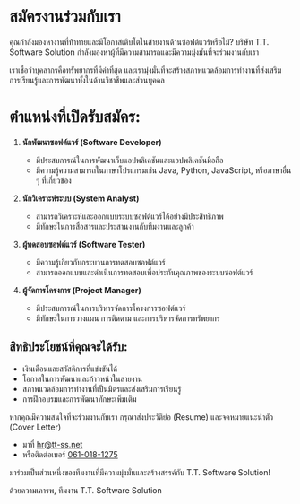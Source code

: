 # สมัครงานร่วมกับเรา

คุณกำลังมองหางานที่ท้าทายและมีโอกาสเติบโตในสายงานด้านซอฟต์แวร์หรือไม่? บริษัท T.T. Software Solution กำลังมองหาผู้ที่มีความสามารถและมีความมุ่งมั่นที่จะร่วมงานกับเรา

เราเชื่อว่าบุคลากรคือทรัพยากรที่มีค่าที่สุด และเรามุ่งมั่นที่จะสร้างสภาพแวดล้อมการทำงานที่ส่งเสริมการเรียนรู้และการพัฒนาทั้งในด้านวิชาชีพและส่วนบุคคล

# ตำแหน่งที่เปิดรับสมัคร:
1. **นักพัฒนาซอฟต์แวร์ (Software Developer)**
   - มีประสบการณ์ในการพัฒนาเว็บแอปพลิเคชันและแอปพลิเคชันมือถือ
   - มีความรู้ความสามารถในภาษาโปรแกรมเช่น Java, Python, JavaScript, หรือภาษาอื่น ๆ ที่เกี่ยวข้อง

2. **นักวิเคราะห์ระบบ (System Analyst)**
   - สามารถวิเคราะห์และออกแบบระบบซอฟต์แวร์ได้อย่างมีประสิทธิภาพ
   - มีทักษะในการสื่อสารและประสานงานกับทีมงานและลูกค้า

3. **ผู้ทดสอบซอฟต์แวร์ (Software Tester)**
   - มีความรู้เกี่ยวกับกระบวนการทดสอบซอฟต์แวร์
   - สามารถออกแบบและดำเนินการทดสอบเพื่อประกันคุณภาพของระบบซอฟต์แวร์

4. **ผู้จัดการโครงการ (Project Manager)**
   - มีประสบการณ์ในการบริหารจัดการโครงการซอฟต์แวร์
   - มีทักษะในการวางแผน การติดตาม และการบริหารจัดการทรัพยากร

## สิทธิประโยชน์ที่คุณจะได้รับ:
- เงินเดือนและสวัสดิการที่แข่งขันได้
- โอกาสในการพัฒนาและก้าวหน้าในสายงาน
- สภาพแวดล้อมการทำงานที่เป็นมิตรและส่งเสริมการเรียนรู้
- การฝึกอบรมและการพัฒนาทักษะเพิ่มเติม

หากคุณมีความสนใจที่จะร่วมงานกับเรา กรุณาส่งประวัติย่อ (Resume) 
และจดหมายแนะนำตัว (Cover Letter) 

- มาที่ [hr@tt-ss.net](mailto:hr@tt-ss.net) 
- หรือติดต่อเบอร์ [061-018-1275](tel:061-018-1275)

มาร่วมเป็นส่วนหนึ่งของทีมงานที่มีความมุ่งมั่นและสร้างสรรค์กับ T.T. Software Solution!

ด้วยความเคารพ,
ทีมงาน T.T. Software Solution